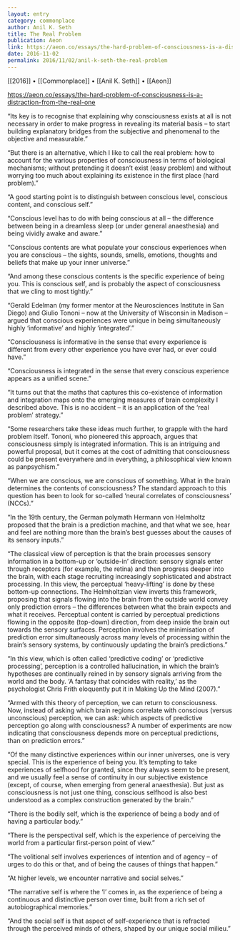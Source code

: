 ```yaml
---
layout: entry
category: commonplace
author: Anil K. Seth
title: The Real Problem
publication: Aeon
link: https://aeon.co/essays/the-hard-problem-of-consciousness-is-a-distraction-from-the-real-one
date: 2016-11-02
permalink: 2016/11/02/anil-k-seth-the-real-problem
---
```


[[2016]] • [[Commonplace]] • [[Anil K. Seth]] • [[Aeon]]

https://aeon.co/essays/the-hard-problem-of-consciousness-is-a-distraction-from-the-real-one

“Its key is to recognise that explaining why consciousness exists at all is not necessary in order to make progress in revealing its material basis – to start building explanatory bridges from the subjective and phenomenal to the objective and measurable.”

“But there is an alternative, which I like to call the real problem: how to account for the various properties of consciousness in terms of biological mechanisms; without pretending it doesn’t exist (easy problem) and without worrying too much about explaining its existence in the first place (hard problem).”

“A good starting point is to distinguish between conscious level, conscious content, and conscious self.”

“Conscious level has to do with being conscious at all – the difference between being in a dreamless sleep (or under general anaesthesia) and being vividly awake and aware.”

“Conscious contents are what populate your conscious experiences when you are conscious – the sights, sounds, smells, emotions, thoughts and beliefs that make up your inner universe.”

“And among these conscious contents is the specific experience of being you. This is conscious self, and is probably the aspect of consciousness that we cling to most tightly.”

“Gerald Edelman (my former mentor at the Neurosciences Institute in San Diego) and Giulio Tononi – now at the University of Wisconsin in Madison – argued that conscious experiences were unique in being simultaneously highly ‘informative’ and highly ‘integrated’.”

“Consciousness is informative in the sense that every experience is different from every other experience you have ever had, or ever could have.”

“Consciousness is integrated in the sense that every conscious experience appears as a unified scene.”

“It turns out that the maths that captures this co-existence of information and integration maps onto the emerging measures of brain complexity I described above. This is no accident – it is an application of the ‘real problem’ strategy.”

“Some researchers take these ideas much further, to grapple with the hard problem itself. Tononi, who pioneered this approach, argues that consciousness simply is integrated information. This is an intriguing and powerful proposal, but it comes at the cost of admitting that consciousness could be present everywhere and in everything, a philosophical view known as panpsychism.”

“When we are conscious, we are conscious of something. What in the brain determines the contents of consciousness? The standard approach to this question has been to look for so-called ‘neural correlates of consciousness’ (NCCs).”

“In the 19th century, the German polymath Hermann von Helmholtz proposed that the brain is a prediction machine, and that what we see, hear and feel are nothing more than the brain’s best guesses about the causes of its sensory inputs.”

“The classical view of perception is that the brain processes sensory information in a bottom-up or ‘outside-in’ direction: sensory signals enter through receptors (for example, the retina) and then progress deeper into the brain, with each stage recruiting increasingly sophisticated and abstract processing. In this view, the perceptual ‘heavy-lifting’ is done by these bottom-up connections. The Helmholtzian view inverts this framework, proposing that signals flowing into the brain from the outside world convey only prediction errors – the differences between what the brain expects and what it receives. Perceptual content is carried by perceptual predictions flowing in the opposite (top-down) direction, from deep inside the brain out towards the sensory surfaces. Perception involves the minimisation of prediction error simultaneously across many levels of processing within the brain’s sensory systems, by continuously updating the brain’s predictions.”

“In this view, which is often called ‘predictive coding’ or ‘predictive processing’, perception is a controlled hallucination, in which the brain’s hypotheses are continually reined in by sensory signals arriving from the world and the body. ‘A fantasy that coincides with reality,’ as the psychologist Chris Frith eloquently put it in Making Up the Mind (2007).”

“Armed with this theory of perception, we can return to consciousness. Now, instead of asking which brain regions correlate with conscious (versus unconscious) perception, we can ask: which aspects of predictive perception go along with consciousness? A number of experiments are now indicating that consciousness depends more on perceptual predictions, than on prediction errors.”

“Of the many distinctive experiences within our inner universes, one is very special. This is the experience of being you. It’s tempting to take experiences of selfhood for granted, since they always seem to be present, and we usually feel a sense of continuity in our subjective existence (except, of course, when emerging from general anaesthesia). But just as consciousness is not just one thing, conscious selfhood is also best understood as a complex construction generated by the brain.”

“There is the bodily self, which is the experience of being a body and of having a particular body.”

“There is the perspectival self, which is the experience of perceiving the world from a particular first-person point of view.”

“The volitional self involves experiences of intention and of agency – of urges to do this or that, and of being the causes of things that happen.”

“At higher levels, we encounter narrative and social selves.”

“The narrative self is where the ‘I’ comes in, as the experience of being a continuous and distinctive person over time, built from a rich set of autobiographical memories.”

“And the social self is that aspect of self-experience that is refracted through the perceived minds of others, shaped by our unique social milieu.”
